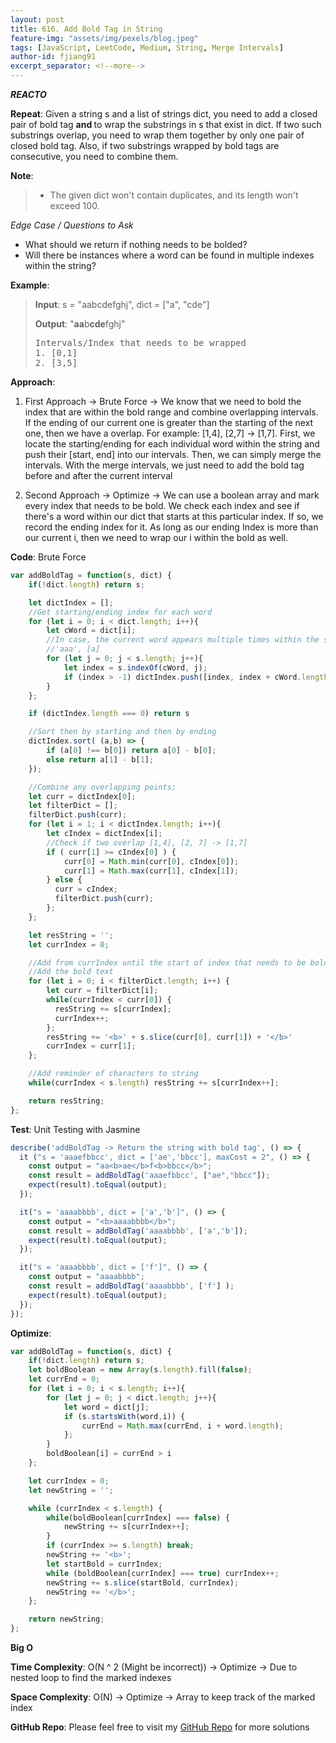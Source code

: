 ```yaml
---
layout: post
title: 616. Add Bold Tag in String
feature-img: "assets/img/pexels/blog.jpeg"
tags: [JavaScript, LeetCode, Medium, String, Merge Intervals]
author-id: fjiang91
excerpt_separator: <!--more-->
---
```


***REACTO***

**Repeat**: Given a string s and a list of strings dict, you need to add a closed pair of bold tag <b> and </b> to wrap the substrings in s that exist in dict. If two such substrings overlap, you need to wrap them together by only one pair of closed bold tag. Also, if two substrings wrapped by bold tags are consecutive, you need to combine them.

**Note**:
> * The given dict won't contain duplicates, and its length won't exceed 100.

*Edge Case / Questions to Ask*
* What should we return if nothing needs to be bolded?
* Will there be instances where a word can be found in multiple indexes within the string?
<!--more-->

**Example**:
> **Input**:
> s = "aabcdefghj", dict = ["a", "cde"]
>
> **Output**: "<b>aa</b>b<b>cde</b>fghj"
> <pre>
> Intervals/Index that needs to be wrapped
> 1. [0,1]
> 2. [3,5]
> </pre>

**Approach**:
1. First Approach -> Brute Force -> We know that we need to bold the index that are within the bold range and combine overlapping intervals. If the ending of our current one is greater than the starting of the next one, then we have a overlap. For example: [1,4], [2,7] -> [1,7]. First, we locate the starting/ending for each individual word within the string and push their [start, end] into our intervals. Then, we can simply merge the intervals. With the merge intervals, we just need to add the bold tag before and after the current interval


2. Second Approach -> Optimize -> We can use a boolean array and mark every index that needs to be bold. We check each index and see if there's a word within our dict that starts at this particular index. If so, we record the ending index for it. As long as our ending Index is more than our current i, then we need to wrap our i within the bold as well.

**Code**: Brute Force
```javascript
var addBoldTag = function(s, dict) {
    if(!dict.length) return s;

    let dictIndex = [];
    //Get starting/ending index for each word
    for (let i = 0; i < dict.length; i++){
        let cWord = dict[i];
        //In case, the current word appears multiple times within the string
        //'aaa', [a]
        for (let j = 0; j < s.length; j++){
            let index = s.indexOf(cWord, j);
            if (index > -1) dictIndex.push([index, index + cWord.length])
        }
    };

    if (dictIndex.length === 0) return s

    //Sort then by starting and then by ending
    dictIndex.sort( (a,b) => {
        if (a[0] !== b[0]) return a[0] - b[0];
        else return a[1] - b[1];
    });

    //Combine any overlapping points;
    let curr = dictIndex[0];
    let filterDict = [];
    filterDict.push(curr);
    for (let i = 1; i < dictIndex.length; i++){
        let cIndex = dictIndex[i];
        //Check if two overlap [1,4], [2, 7] -> [1,7]
        if ( curr[1] >= cIndex[0] ) {
            curr[0] = Math.min(curr[0], cIndex[0]);
            curr[1] = Math.max(curr[1], cIndex[1]);
        } else {
          curr = cIndex;
          filterDict.push(curr);
        };
    };

    let resString = '';
    let currIndex = 0;

    //Add from currIndex until the start of index that needs to be bold
    //Add the bold text
    for (let i = 0; i < filterDict.length; i++) {
        let curr = filterDict[i];
        while(currIndex < curr[0]) {
          resString += s[currIndex];
          currIndex++;
        };
        resString += '<b>' + s.slice(curr[0], curr[1]) + '</b>'
        currIndex = curr[1];
    };

    //Add reminder of characters to string
    while(currIndex < s.length) resString += s[currIndex++];

    return resString;
};
```

**Test**: Unit Testing with Jasmine
```javascript
describe('addBoldTag -> Return the string with bold tag', () => {
  it ("s = 'aaaefbbcc', dict = ['ae','bbcc'], maxCost = 2", () => {
    const output = "aa<b>ae</b>f<b>bbcc</b>";
    const result = addBoldTag('aaaefbbcc', ["ae","bbcc"]);
    expect(result).toEqual(output);
  });

  it("s = 'aaaabbbb', dict = ['a','b']", () => {
    const output = "<b>aaaabbbb</b>";
    const result = addBoldTag('aaaabbbb', ['a','b']);
    expect(result).toEqual(output);
  });

  it("s = 'aaaabbbb', dict = ['f']", () => {
    const output = "aaaabbbb";
    const result = addBoldTag('aaaabbbb', ['f'] );
    expect(result).toEqual(output);
  });
});
```

**Optimize**:
```javascript
var addBoldTag = function(s, dict) {
    if(!dict.length) return s;
    let boldBoolean = new Array(s.length).fill(false);
    let currEnd = 0;
    for (let i = 0; i < s.length; i++){
        for (let j = 0; j < dict.length; j++){
            let word = dict[j];
            if (s.startsWith(word,i)) {
                currEnd = Math.max(currEnd, i + word.length);
            };
        }
        boldBoolean[i] = currEnd > i
    };

    let currIndex = 0;
    let newString = '';

    while (currIndex < s.length) {
        while(boldBoolean[currIndex] === false) {
            newString += s[currIndex++];
        }
        if (currIndex >= s.length) break;
        newString += '<b>';
        let startBold = currIndex;
        while (boldBoolean[currIndex] === true) currIndex++;
        newString += s.slice(startBold, currIndex);
        newString += '</b>';
    };

    return newString;
};
```

**Big O**

**Time Complexity**: O(N ^ 2 (Might be incorrect)) -> Optimize -> Due to nested loop to find the marked indexes

**Space Complexity**: O(N) -> Optimize -> Array to keep track of the marked index

**GitHub Repo**: Please feel free to visit my [GitHub Repo](https://github.com/fjiang91/LeetCode-Solutions) for more solutions
